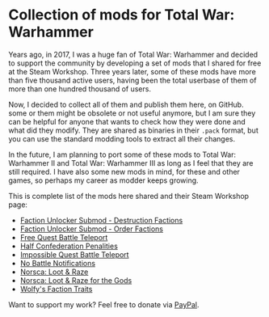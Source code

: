 # Collection of mods for Total War: Warhammer

Years ago, in 2017, I was a huge fan of Total War: Warhammer and decided to
support the community by developing a set of mods that I shared for free at
the Steam Workshop. Three years later, some of these mods have more than five
thousand active users, having been the total userbase of them of more than
one hundred thousand of users.

Now, I decided to collect all of them and publish them here, on GitHub. some
or them might be obsolete or not useful anymore, but I am sure they can be
helpful for anyone that wants to check how they were done and what did they
modify. They are shared as binaries in their `.pack` format, but you can use
the standard modding tools to extract all their changes.

In the future, I am planning to port some of these mods to Total War: Warhammer
II and Total War: Warhammer III as long as I feel that they are still required.
I have also some new mods in mind, for these and other games, so perhaps my
career as modder keeps growing.

This is complete list of the mods here shared and their Steam Workshop page:

* [Faction Unlocker Submod - Destruction Factions](http://steamcommunity.com/sharedfiles/filedetails/?id=1105739137)
* [Faction Unlocker Submod - Order Factions](http://steamcommunity.com/sharedfiles/filedetails/?id=1105739425)
* [Free Quest Battle Teleport](http://steamcommunity.com/sharedfiles/filedetails/?id=1118166368)
* [Half Confederation Penalities](http://steamcommunity.com/sharedfiles/filedetails/?id=1132916263)
* [Impossible Quest Battle Teleport](https://steamcommunity.com/sharedfiles/filedetails/?id=1118164395)
* [No Battle Notifications](http://steamcommunity.com/sharedfiles/filedetails/?id=1132916287)
* [Norsca: Loot & Raze](https://steamcommunity.com/sharedfiles/filedetails/?id=1118362434)
* [Norsca: Loot & Raze for the Gods](https://steamcommunity.com/sharedfiles/filedetails/?id=1118471309)
* [Wolfy's Faction Traits](http://steamcommunity.com/sharedfiles/filedetails/?id=1107494226)

Want to support my work? Feel free to donate via
[PayPal](paypal.me/echaravolar).
